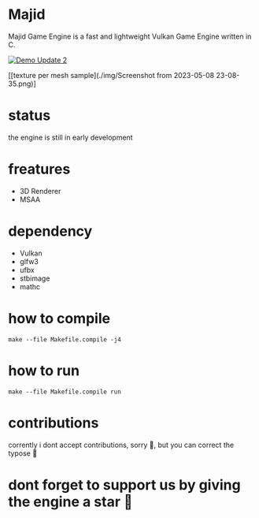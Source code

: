 # Majid
Majid Game Engine is a fast and lightweight Vulkan Game Engine written in C.

[![Demo Update 2](https://img.youtube.com/vi/YgQXpDqTKHc/maxresdefault.jpg)](https://www.youtube.com/watch?v=YgQXpDqTKHc) 

[[texture per mesh sample](./img/Screenshot from 2023-05-08 23-08-35.png)]

# status
the engine is still in early development

# freatures

  * 3D Renderer
  * MSAA
  
# dependency
  * Vulkan
  * glfw3
  * ufbx
  * stbimage
  * mathc
  
# how to compile
  ``` make --file Makefile.compile -j4 ```
  
# how to run
  ``` make --file Makefile.compile run ```
  
# contributions
  corrently i dont accept contributions, sorry 🥲️, but you can correct the typose 🤫️

# dont forget to support us by giving the engine a star 🤗️
